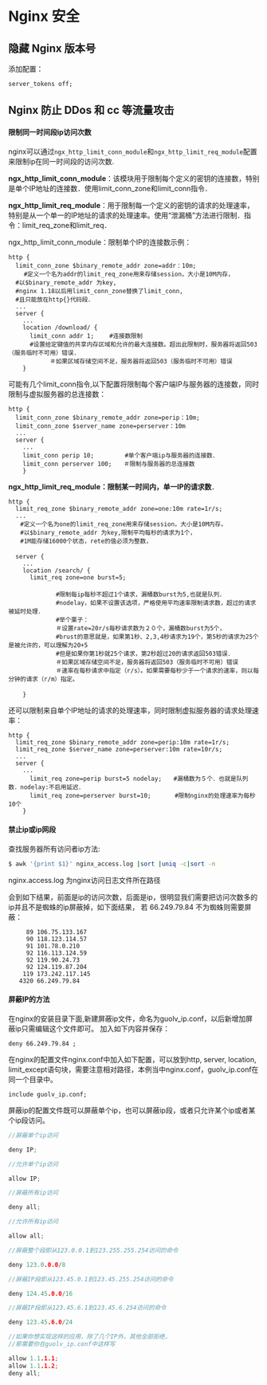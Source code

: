 # Nginx 安全



## 隐藏 Nginx 版本号

添加配置：

```
server_tokens off;
```



## Nginx 防止 DDos 和 cc 等流量攻击

#### 限制同一时间段ip访问次数

nginx可以通过`ngx_http_limit_conn_module`和`ngx_http_limit_req_module`配置来限制ip在同一时间段的访问次数.

**ngx_http_limit_conn_module**：该模块用于限制每个定义的密钥的连接数，特别是单个IP地址的连接数．使用limit_conn_zone和limit_conn指令．

**ngx_http_limit_req_module**：用于限制每一个定义的密钥的请求的处理速率，特别是从一个单一的IP地址的请求的处理速率。使用“泄漏桶”方法进行限制．指令：limit_req_zone和limit_req．



ngx_http_limit_conn_module：限制单个IP的连接数示例：

```nginx
http { 
  limit_conn_zone $binary_remote_addr zone=addr：10m; 
　　 #定义一个名为addr的limit_req_zone用来存储session，大小是10M内存，
  #以$binary_remote_addr 为key,
  #nginx 1.18以后用limit_conn_zone替换了limit_conn,
  #且只能放在http{}代码段．
  ... 
  server { 
    ... 
    location /download/ { 
      limit_conn addr 1; 　　#连接数限制
      #设置给定键值的共享内存区域和允许的最大连接数。超出此限制时，服务器将返回503（服务临时不可用）错误.
　　　　　　　＃如果区域存储空间不足，服务器将返回503（服务临时不可用）错误
    }

```

可能有几个limit_conn指令,以下配置将限制每个客户端IP与服务器的连接数，同时限制与虚拟服务器的总连接数：

```nginx
http { 
  limit_conn_zone $binary_remote_addr zone=perip：10m; 
  limit_conn_zone $server_name zone=perserver：10m 
  ... 
  server { 
    ... 
    limit_conn perip 10; 　　　　 #单个客户端ip与服务器的连接数．
    limit_conn perserver 100;　　＃限制与服务器的总连接数
    }
```



**ngx_http_limit_req_module：限制某一时间内，单一IP的请求数**．

```nginx
http {
  limit_req_zone $binary_remote_addr zone=one:10m rate=1r/s;
  ...
　　#定义一个名为one的limit_req_zone用来存储session，大小是10M内存，　　
　　#以$binary_remote_addr 为key,限制平均每秒的请求为1个，
　　#1M能存储16000个状态，rete的值必须为整数，
　　
  server {
    ...
    location /search/ {
      limit_req zone=one burst=5;
　　　　　　　　
　　　　　　　　#限制每ip每秒不超过1个请求，漏桶数burst为5,也就是队列．
　　　　　　　　#nodelay，如果不设置该选项，严格使用平均速率限制请求数，超过的请求被延时处理．
　　　　　　　　#举个栗子：
　　　　　　　　＃设置rate=20r/s每秒请求数为２０个，漏桶数burst为5个，
　　　　　　　　#brust的意思就是，如果第1秒、2,3,4秒请求为19个，第5秒的请求为25个是被允许的，可以理解为20+5
　　　　　　　　#但是如果你第1秒就25个请求，第2秒超过20的请求返回503错误．
　　　　　　　　＃如果区域存储空间不足，服务器将返回503（服务临时不可用）错误　
　　　　　　　　＃速率在每秒请求中指定（r/s）。如果需要每秒少于一个请求的速率，则以每分钟的请求（r/m）指定。　
　　　　　　　　
    }
```

还可以限制来自单个IP地址的请求的处理速率，同时限制虚拟服务器的请求处理速率：

```nginx
http {
  limit_req_zone $binary_remote_addr zone=perip:10m rate=1r/s;
  limit_req_zone $server_name zone=perserver:10m rate=10r/s;
  ...
  server {
    ...
      limit_req zone=perip burst=5 nodelay;　　#漏桶数为５个．也就是队列数．nodelay:不启用延迟．
      limit_req zone=perserver burst=10;　　　　#限制nginx的处理速率为每秒10个
    }
```



#### 禁止ip或ip网段

查找服务器所有访问者ip方法:

```bash
$ awk '{print $1}' nginx_access.log |sort |uniq -c|sort -n
```

nginx.access.log 为nginx访问日志文件所在路径

会到如下结果，前面是ip的访问次数，后面是ip，很明显我们需要把访问次数多的ip并且不是蜘蛛的ip屏蔽掉，如下面结果， 
若 66.249.79.84 不为蜘蛛则需要屏蔽：

```
     89 106.75.133.167
     90 118.123.114.57
     91 101.78.0.210
     92 116.113.124.59
     92 119.90.24.73
     92 124.119.87.204
    119 173.242.117.145
   4320 66.249.79.84
```



#### 屏蔽IP的方法

在nginx的安装目录下面,新建屏蔽ip文件，命名为guolv_ip.conf，以后新增加屏蔽ip只需编辑这个文件即可。 加入如下内容并保存：

```
deny 66.249.79.84 ; 
```

在nginx的配置文件nginx.conf中加入如下配置，可以放到http, server, location, limit_except语句块，需要注意相对路径，本例当中nginx.conf，guolv_ip.conf在同一个目录中。

```
include guolv_ip.conf; 
```

屏蔽ip的配置文件既可以屏蔽单个ip，也可以屏蔽ip段，或者只允许某个ip或者某个ip段访问。

```c
//屏蔽单个ip访问

deny IP; 

//允许单个ip访问

allow IP; 

//屏蔽所有ip访问

deny all; 

//允许所有ip访问

allow all; 

//屏蔽整个段即从123.0.0.1到123.255.255.254访问的命令

deny 123.0.0.0/8

//屏蔽IP段即从123.45.0.1到123.45.255.254访问的命令

deny 124.45.0.0/16

//屏蔽IP段即从123.45.6.1到123.45.6.254访问的命令

deny 123.45.6.0/24

//如果你想实现这样的应用，除了几个IP外，其他全部拒绝，
//那需要你在guolv_ip.conf中这样写

allow 1.1.1.1; 
allow 1.1.1.2;
deny all; 
```

















